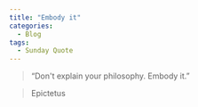 ```yaml
---
title: "Embody it"
categories:
  - Blog
tags:
  - Sunday Quote
---
```


> “Don't explain your philosophy. Embody it.”

> Epictetus 

